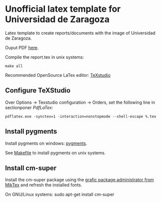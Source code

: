 # Unofficial latex template for Universidad de Zaragoza

Latex template to create reports/documents with the image of Universidad de Zaragoza.

Ouput PDF [here](report.pdf).

Compile the report.tex in unix systems:

```
make all
``` 

Recommended OpenSource LaTex editor: [TeXstudio](https://www.texstudio.org/)

## Configure TeXStudio

Over Options -> Texstudio configuration -> Orders, set the following line in sectionponer *PdfLaTex*:

```
pdflatex.exe -synctex=1 -interaction=nonstopmode --shell-escape %.tex
```

## Install pygments 

Install pygments on windows: [pygments](https://tex.stackexchange.com/questions/369600/how-to-install-pygments-on-windows-7).

See [Makefile](Makefile) to install pygments on unix systems.

## Install cm-super

Install the cm-super package using the  [grafic package administrator from MikTex](https://tex.stackexchange.com/questions/88368/how-do-i-invoke-cm-super) and refresh the installed fonts.

On GNU/Linux systems: sudo apt-get install cm-super


